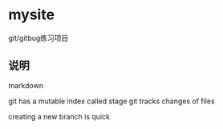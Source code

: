 # mysite
git/gitbug练习项目

## 说明
markdown

git has a mutable index called stage
git tracks changes of files

creating a new branch is quick
